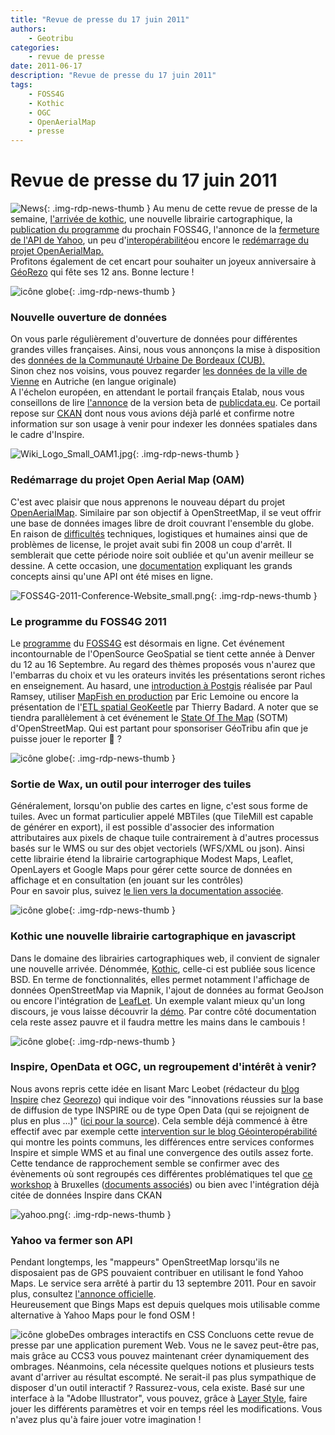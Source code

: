 ```yaml
---
title: "Revue de presse du 17 juin 2011"
authors:
    - Geotribu
categories:
    - revue de presse
date: 2011-06-17
description: "Revue de presse du 17 juin 2011"
tags:
    - FOSS4G
    - Kothic
    - OGC
    - OpenAerialMap
    - presse
---
```


# Revue de presse du 17 juin 2011

![News](https://cdn.geotribu.fr/img/internal/icons-rdp-news/news.png "Icône news générique"){: .img-rdp-news-thumb }
Au menu de cette revue de presse de la semaine, [l'arrivée de kothic](#kothic), une nouvelle librairie cartographique, la [publication du programme](#FOSS4G) du prochain FOSS4G, l'annonce de la [fermeture de l'API de Yahoo](#yahoo), un peu d'[interopérabilité](#interop)ou encore le [redémarrage du projet OpenAerialMap.](#OAM)  
Profitons également de cet encart pour souhaiter un joyeux anniversaire à [GéoRezo](http://georezo.net/) qui fête ses 12 ans. Bonne lecture !

![icône globe](https://cdn.geotribu.fr/img/internal/icons-rdp-news/world.png){: .img-rdp-news-thumb }

### Nouvelle ouverture de données

On vous parle régulièrement d'ouverture de données pour différentes grandes villes françaises. Ainsi, nous vous annonçons la mise à disposition des [données de la Communauté Urbaine De Bordeaux (CUB).](http://data.lacub.fr/ "données de la Communauté Urbaine De Bordeaux (CUB)")  
Sinon chez nos voisins, vous pouvez regarder [les données de la ville de Vienne](http://data.wien.gv.at/) en Autriche (en langue originale)  
A l'échelon européen, en attendant le portail français Etalab, nous vous conseillons de lire [l'annonce](http://lod2.okfn.org/2011/06/16/publicdata-eu-data-apps-and-800000-triples/) de la version beta de [publicdata.eu](http://publicdata.eu/). Ce portail repose sur [CKAN](http://ckan.org/) dont nous vous avions déjà parlé et confirme notre information sur son usage à venir pour indexer les données spatiales dans le cadre d'Inspire.

![Wiki_Logo_Small_OAM1.jpg](http://www.geotribu.net/sites/default/files/Tuto/img/Blog/divers/Wiki_Logo_Small_OAM1.jpg){: .img-rdp-news-thumb }
### Redémarrage du projet Open Aerial Map (OAM)


C'est avec plaisir que nous apprenons le nouveau départ du projet [OpenAerialMap](http://www.openaerialmap.org/Main_Page). Similaire par son objectif à OpenStreetMap, il se veut offrir une base de données images libre de droit couvrant l'ensemble du globe. En raison de [difficultés](http://webcache.googleusercontent.com/search?q=cache:tWX7VzUbGOsJ:openaerialmap.org/pipermail/talk_openaerialmap.org/2008-December/000055.html+http://openaerialmap.org/pipermail/talk_openaerialmap.org/2008-December/000055.html+site:openaerialmap.org&cd=4&hl=en&ct=clnk&gl=us) techniques, logistiques et humaines ainsi que de problèmes de license, le projet avait subi fin 2008 un coup d'arrêt. Il semblerait que cette période noire soit oubliée et qu'un avenir meilleur se dessine. A cette occasion, une [documentation](http://docs.oam.osgeo.org/index.html) expliquant les grands concepts ainsi qu'une API ont été mises en ligne.

![FOSS4G-2011-Conference-Website_small.png](http://www.geotribu.net/sites/default/files/Tuto/img/Blog/divers/FOSS4G-2011-Conference-Website_small.png){: .img-rdp-news-thumb }

### Le programme du FOSS4G 2011

Le [programme](http://2011.foss4g.org/program/session-schedule) du [FOSS4G](http://2011.foss4g.org/) est désormais en ligne. Cet événement incontournable de l'OpenSource GeoSpatial se tient cette année à Denver du 12 au 16 Septembre. Au regard des thèmes proposés vous n'aurez que l'embarras du choix et vu les orateurs invités les présentations seront riches en enseignement. Au hasard, une [introduction à Postgis](http://2011.foss4g.org/sessions/introduction-postgis) réalisée par Paul Ramsey, utiliser [MapFish en production](http://2011.foss4g.org/sessions/mapfish-production) par Eric Lemoine ou encore la présentation de l'[ETL spatial GeoKeetle](http://2011.foss4g.org/sessions/geokettle-powerful-spatial-etl-tool-feeding-your-spatial-data-infrastructure-sdi) par Thierry Badard. A noter que se tiendra parallèlement à cet événement le [State Of The Map](http://stateofthemap.org/) (SOTM) d'OpenStreetMap. Qui est partant pour sponsoriser GéoTribu afin que je puisse jouer le reporter :slightly_smiling_face: ?

![icône globe](https://cdn.geotribu.fr/img/internal/icons-rdp-news/world.png){: .img-rdp-news-thumb }

### Sortie de Wax, un outil pour interroger des tuiles

Généralement, lorsqu'on publie des cartes en ligne, c'est sous forme de tuiles. Avec un format particulier appelé MBTiles (que TileMill est capable de générer en export), il est possible d'associer des information attributaires aux pixels de chaque tuile contrairement à d'autres processus basés sur le WMS ou sur des objet vectoriels (WFS/XML ou json). Ainsi cette librairie étend la librairie cartographique Modest Maps, Leaflet, OpenLayers et Google Maps pour gérer cette source de données en affichage et en consultation (en jouant sur les contrôles)  
Pour en savoir plus, suivez [le lien vers la documentation associée](http://mapbox.github.com/wax/manual/index.html).

![icône globe](https://cdn.geotribu.fr/img/internal/icons-rdp-news/world.png){: .img-rdp-news-thumb }

### Kothic une nouvelle librairie cartographique en javascript

Dans le domaine des librairies cartographiques web, il convient de signaler une nouvelle arrivée. Dénommée, [Kothic](https://github.com/kothic/kothic-js), celle-ci est publiée sous licence BSD. En terme de fonctionnalités, elles permet notamment l'affichage de données OpenStreetMap via Mapnik, l'ajout de données au format GeoJson ou encore l'intégration de [LeafLet](http://leaflet.cloudmade.com/index.html). Un exemple valant mieux qu'un long discours, je vous laisse découvrir la [démo](http://kothic.org/js/). Par contre côté documentation cela reste assez pauvre et il faudra mettre les mains dans le cambouis !

![icône globe](https://cdn.geotribu.fr/img/internal/icons-rdp-news/world.png){: .img-rdp-news-thumb }

### Inspire, OpenData et OGC, un regroupement d'intérêt à venir?

Nous avons repris cette idée en lisant Marc Leobet (rédacteur du [blog Inspire](http://georezo.net/blog/inspire/) chez [Georezo](http://georezo.net/)) qui indique voir des "innovations réussies sur la base de diffusion de type INSPIRE ou de type Open Data (qui se rejoignent de plus en plus ...)" ([ici pour la source](http://georezo.net/forum/viewtopic.php?pid=193674)). Cela semble déjà commencé à être effectif avec par exemple cette [intervention sur le blog Géointeropérabilité](http://georezo.net/blog/geointerop/2011/06/15/services-de-consultation-inspire-et-le-wms-de-logc-identiques-et-differences/) qui montre les points communs, les différences entre services conformes Inspire et simple WMS et au final une convergence des outils assez forte.  
Cette tendance de rapprochement semble se confirmer avec des évènements où sont regroupés ces différentes problématiques tel que [ce workshop](http://share-psi.eu/agenda/) à Bruxelles ([documents associés](http://ec.europa.eu/information_society/events/cf/daa11/item-display.cfm?id=5963)) ou bien avec l'intégration déjà citée de données Inspire dans CKAN

![yahoo.png](http://www.geotribu.net/sites/default/files/Tuto/img/Blog/divers/yahoo.png){: .img-rdp-news-thumb }

### Yahoo va fermer son API

Pendant longtemps, les "mappeurs" OpenStreetMap lorsqu'ils ne disposaient pas de GPS pouvaient contribuer en utilisant le fond Yahoo Maps. Le service sera arrêté à partir du 13 septembre 2011. Pour en savoir plus, consultez [l'annonce officielle](http://developer.yahoo.com/blogs/ydn/posts/2011/06/yahoo-maps-apis-service-closure-announcement-new-maps-offerings-coming-soon/).  
Heureusement que Bings Maps est depuis quelques mois utilisable comme alternative à Yahoo Maps pour le fond OSM !

![icône globe](https://cdn.geotribu.fr/img/internal/icons-rdp-news/world.png)Des ombrages interactifs en CSS Concluons cette revue de presse par une application purement Web. Vous ne le savez peut-être pas, mais grâce au CCS3 vous pouvez maintenant créer dynamiquement des ombrages. Néanmoins, cela nécessite quelques notions et plusieurs tests avant d'arriver au résultat escompté. Ne serait-il pas plus sympathique de disposer d'un outil interactif ? Rassurez-vous, cela existe. Basé sur une interface à la "Adobe Illustrator", vous pouvez, grâce à [Layer Style](http://layerstyles.org/), faire jouer les différents paramètres et voir en temps réel les modifications. Vous n'avez plus qu'à faire jouer votre imagination !
